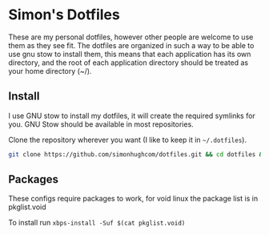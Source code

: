 # Simon's Dotfiles

These are my personal dotfiles, however other people are welcome to use them as they see fit.
The dotfiles are organized in such a way to be able to use gnu stow to install them, this means that each application has its own directory, and the root of each application directory should be treated as your home directory (~/).

## Install

I use GNU stow to install my dotfiles, it will create the required symlinks for you. GNU Stow should be available in most repositories.

Clone the repository wherever you want (I like to keep it in `~/.dotfiles`).

```bash
git clone https://github.com/simonhughcom/dotfiles.git && cd dotfiles && stow -t ~/ */
```

## Packages
These configs require packages to work, for void linux the package list is in
pkglist.void

To install run `xbps-install -Suf $(cat pkglist.void)`
